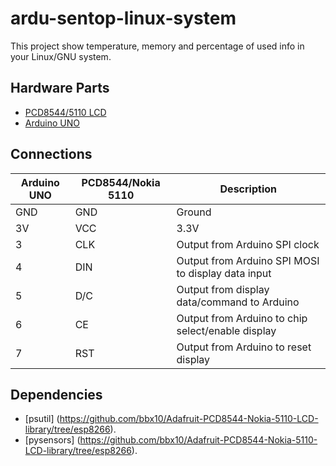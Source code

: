 # ardu-sentop-linux-system
This project show temperature, memory and percentage of used info in your Linux/GNU system. 

## Hardware Parts ##

* [PCD8544/5110 LCD](https://www.panamahitek.com)
* [Arduino UNO](https://www.panamahitek.com)

## Connections ##

Arduino UNO|PCD8544/Nokia 5110 |Description
-----------|-----------|-------------------------------------------------------------
GND        |GND        |Ground
3V         |VCC        |3.3V
 3         |CLK        |Output from Arduino SPI clock
 4         |DIN        |Output from Arduino SPI MOSI to display data input
 5         |D/C        |Output from display data/command to Arduino
 6         |CE         |Output from Arduino to chip select/enable display
 7         |RST        |Output from Arduino to reset display

## Dependencies ##

* [psutil]
  (https://github.com/bbx10/Adafruit-PCD8544-Nokia-5110-LCD-library/tree/esp8266).
* [pysensors]
  (https://github.com/bbx10/Adafruit-PCD8544-Nokia-5110-LCD-library/tree/esp8266).